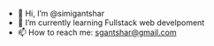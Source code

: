 - 👋 Hi, I’m @simigantshar
- 🌱 I’m currently learning Fullstack web develpoment
- 📫 How to reach me: sgantshar@gmail.com
